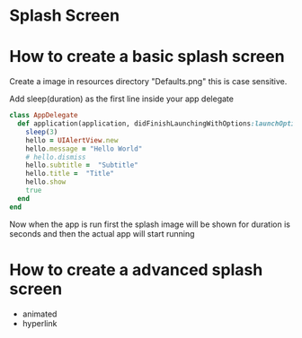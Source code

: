 # Splash Screen



# How to create a basic splash screen


Create a image in resources directory "Defaults.png" this is case sensitive.

Add sleep(duration) as the first line inside your app delegate 

```ruby
class AppDelegate
  def application(application, didFinishLaunchingWithOptions:launchOptions)
    sleep(3) 
    hello = UIAlertView.new
    hello.message = "Hello World"
    # hello.dismiss
    hello.subtitle =  "Subtitle"
    hello.title =  "Title"
    hello.show
    true
  end
end
```

Now when the app is run first the splash image will be shown for duration is seconds and then the actual app will start running

# How to create a advanced splash screen

* animated
* hyperlink
